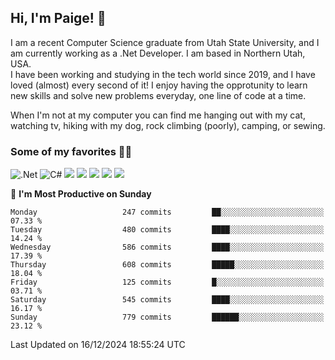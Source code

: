 ## Hi, I'm Paige! :vulcan_salute:

I am a recent Computer Science graduate from Utah State University, and I am currently working as a .Net Developer. I am based in Northern Utah, USA. \
I have been working and studying in the tech world since 2019, and I have loved (almost) every second of it! I enjoy having the opprotunity to learn new skills and solve new problems everyday, one line of code at a time.  

When I'm not at my computer you can find me hanging out with my cat, watching tv, hiking with my dog, rock climbing (poorly), camping, or sewing.  

### Some of my favorites :woman_technologist:
![.Net](https://img.shields.io/badge/.NET-5C2D91?style=for-the-badge&logo=.net&logoColor=white)
![C#](https://img.shields.io/badge/c%23-%23239120.svg?style=for-the-badge&logo=csharp&logoColor=white)
![](https://img.shields.io/badge/Laravel-FF2D20?style=for-the-badge&logo=laravel&logoColor=white) 
![](https://img.shields.io/badge/PHP-777BB4?style=for-the-badge&logo=php&logoColor=white)
![](https://img.shields.io/badge/Vue.js-35495E?style=for-the-badge&logo=vuedotjs&logoColor=4FC08D) 
![](https://img.shields.io/badge/MySQL-005C84?style=for-the-badge&logo=mysql&logoColor=white) 
![](https://img.shields.io/badge/Tailwind_CSS-38B2AC?style=for-the-badge&logo=tailwind-css&logoColor=white) 


<!--START_SECTION:waka-->
📅 **I'm Most Productive on Sunday** 

```text
Monday                   247 commits         ██░░░░░░░░░░░░░░░░░░░░░░░   07.33 % 
Tuesday                  480 commits         ████░░░░░░░░░░░░░░░░░░░░░   14.24 % 
Wednesday                586 commits         ████░░░░░░░░░░░░░░░░░░░░░   17.39 % 
Thursday                 608 commits         █████░░░░░░░░░░░░░░░░░░░░   18.04 % 
Friday                   125 commits         █░░░░░░░░░░░░░░░░░░░░░░░░   03.71 % 
Saturday                 545 commits         ████░░░░░░░░░░░░░░░░░░░░░   16.17 % 
Sunday                   779 commits         ██████░░░░░░░░░░░░░░░░░░░   23.12 % 
```



 Last Updated on 16/12/2024 18:55:24 UTC
<!--END_SECTION:waka-->
